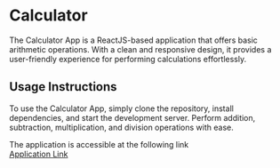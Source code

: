 # Calculator
The Calculator App is a ReactJS-based application that offers basic arithmetic operations. With a clean and responsive design, it provides a user-friendly experience for performing calculations effortlessly.

## Usage Instructions
To use the Calculator App, simply clone the repository, install dependencies, and start the development server. Perform addition, subtraction, multiplication, and division operations with ease.

The application is accessible at the following link \
[Application Link](https://calculator-9bbfd.web.app/)
